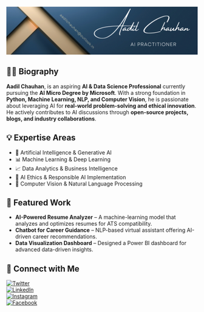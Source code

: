 ![Banner](https://github.com/aadilchavhan/aadilchavhan/blob/main/Banner.png)  

## 👨‍💻 Biography  

**Aadil Chauhan**, is an aspiring **AI & Data Science Professional** currently pursuing the **AI Micro Degree by Microsoft**. With a strong foundation in **Python, Machine Learning, NLP, and Computer Vision**, he is passionate about leveraging AI for **real-world problem-solving and ethical innovation**. He actively contributes to AI discussions through **open-source projects, blogs, and industry collaborations**.  

## 💡 Expertise Areas  
- 🚀 Artificial Intelligence & Generative AI  
- 📊 Machine Learning & Deep Learning  
- 📈 Data Analytics & Business Intelligence  
- 🤖 AI Ethics & Responsible AI Implementation  
- 🔬 Computer Vision & Natural Language Processing  

## 📌 Featured Work  
- **AI-Powered Resume Analyzer** – A machine-learning model that analyzes and optimizes resumes for ATS compatibility.  
- **Chatbot for Career Guidance** – NLP-based virtual assistant offering AI-driven career recommendations.  
- **Data Visualization Dashboard** – Designed a Power BI dashboard for advanced data-driven insights.  

## 🔗 Connect with Me  
[![Twitter](https://img.shields.io/badge/Twitter-Follow-blue)](https://x.com/_aadil_chauhan)  
[![LinkedIn](https://img.shields.io/badge/LinkedIn-Connect-blue)](https://www.linkedin.com/in/mohammed-aadil)  
[![Instagram](https://img.shields.io/badge/Instagram-Follow-blue)](https://www.instagram.com/_aadil_chauhan)  
[![Facebook](https://img.shields.io/badge/Facebook-Like-blue)]( )
  

<!--

## 📊 GitHub Statistics  
![GitHub Stats](https://github-readme-stats.vercel.app/api?username=mohammedaadil&show_icons=true&theme=radical)  

 -->
